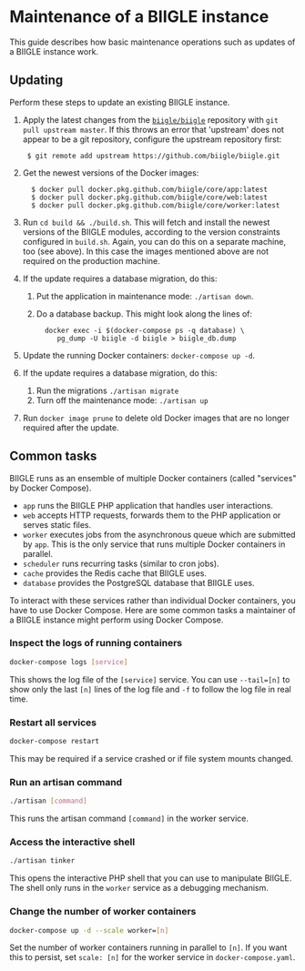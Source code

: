 # Maintenance of a BIIGLE instance

This guide describes how basic maintenance operations such as updates of a BIIGLE instance work.

## Updating

Perform these steps to update an existing BIIGLE instance.

1. Apply the latest changes from the [`biigle/biigle`](https://github.com/biigle/biigle) repository with `git pull upstream master`. If this throws an error that 'upstream' does not appear to be a git repository, configure the upstream repository first:

        $ git remote add upstream https://github.com/biigle/biigle.git


2. Get the newest versions of the Docker images:

         $ docker pull docker.pkg.github.com/biigle/core/app:latest
         $ docker pull docker.pkg.github.com/biigle/core/web:latest
         $ docker pull docker.pkg.github.com/biigle/core/worker:latest


3. Run `cd build && ./build.sh`. This will fetch and install the newest versions of the BIIGLE modules, according to the version constraints configured in `build.sh`. Again, you can do this on a separate machine, too (see above). In this case the images mentioned above are not required on the production machine.

4. If the update requires a database migration, do this:

    1. Put the application in maintenance mode: `./artisan down`.

    2. Do a database backup. This might look along the lines of:

             docker exec -i $(docker-compose ps -q database) \
                pg_dump -U biigle -d biigle > biigle_db.dump

5. Update the running Docker containers: `docker-compose up -d`.

6. If the update requires a database migration, do this:

    1. Run the migrations `./artisan migrate`
    2. Turn off the maintenance mode: `./artisan up`

7. Run `docker image prune` to delete old Docker images that are no longer required after the update.

## Common tasks

BIIGLE runs as an ensemble of multiple Docker containers (called "services" by Docker Compose).

- `app` runs the BIIGLE PHP application that handles user interactions.
- `web` accepts HTTP requests, forwards them to the PHP application or serves static files.
- `worker` executes jobs from the asynchronous queue which are submitted by `app`. This is the only service that runs multiple Docker containers in parallel.
- `scheduler` runs recurring tasks (similar to cron jobs).
- `cache` provides the Redis cache that BIIGLE uses.
- `database` provides the PostgreSQL database that BIIGLE uses.

To interact with these services rather than individual Docker containers, you have to use Docker Compose. Here are some common tasks a maintainer of a BIIGLE instance might perform using Docker Compose.

### Inspect the logs of running containers

```bash
docker-compose logs [service]
```

This shows the log file of the `[service]` service. You can use `--tail=[n]` to show only the last `[n]` lines of the log file and `-f` to follow the log file in real time.

### Restart all services

```bash
docker-compose restart
```

This may be required if a service crashed or if file system mounts changed.

### Run an artisan command

```bash
./artisan [command]
```

This runs the artisan command `[command]` in the worker service.

### Access the interactive shell

```bash
./artisan tinker
```

This opens the interactive PHP shell that you can use to manipulate BIIGLE. The shell only runs in the `worker` service as a debugging mechanism.

### Change the number of worker containers

```bash
docker-compose up -d --scale worker=[n]
```

Set the number of worker containers running in parallel to `[n]`. If you want this to persist, set `scale: [n]` for the worker service in `docker-compose.yaml`.
